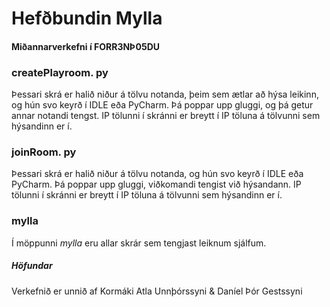 # Hefðbundin Mylla
#### Miðannarverkefni í FORR3NÞ05DU


### createPlayroom. py

Þessari skrá er halið niður á tölvu notanda, þeim sem ætlar að hýsa leikinn, og hún svo keyrð í IDLE eða PyCharm. Þá poppar upp gluggi, og þá getur annar notandi tengst. IP tölunni í skránni er breytt í IP töluna á tölvunni sem hýsandinn er í.

### joinRoom. py

Þessari skrá er halið niður á tölvu notanda, og hún svo keyrð í IDLE eða PyCharm. Þá poppar upp gluggi, viðkomandi tengist við hýsandann. IP tölunni í skránni er breytt í IP töluna á tölvunni sem hýsandinn er í.

### mylla

Í möppunni *mylla* eru allar skrár sem tengjast leiknum sjálfum.

##### Höfundar
Verkefnið er unnið af Kormáki Atla Unnþórssyni & Daníel Þór Gestssyni

